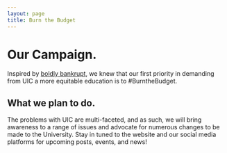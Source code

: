 ```yaml
---
layout: page
title: Burn the Budget
---
```


# Our Campaign.   
Inspired by [boldly bankrupt](https://boldlybankrupt.cargo.site/), we knew that our first priority in demanding from UIC a more equitable education is to #BurntheBudget.    

## What we plan to do.   
The problems with UIC are multi-faceted, and as such, we will bring awareness to a range of issues and advocate for numerous changes to be made to the University. Stay in tuned to the website and our social media platforms for upcoming posts, events, and news! 

